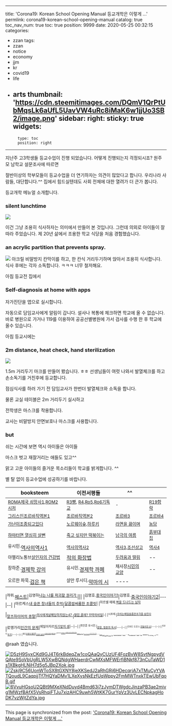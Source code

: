 
---
title: 'Corona19: Korean School Opening Manual 등교개학은 이렇게 ...'
permlink: corona19-korean-school-opening-manual
catalog: true
toc_nav_num: true
toc: true
position: 9999
date: 2020-05-25 00:32:15
categories:
- zzan
tags:
- zzan
- notice
- economy
- jjm
- kr
- covid19
- life
- arts
thumbnail: 'https://cdn.steemitimages.com/DQmV1QrPtUbMqsLk6aUfL5UavVW4uRc8iMaK6w1jjUo3SB2/image.png'
sidebar:
    right:
        sticky: true
widgets:
    -
        type: toc
        position: right
---


지난주 고3학생들 등교수업이 진행 되었습니다. 
어떻게 진행되는지 걱정되시죠?
원주 모 남학교 설문조사에 따르면

절반이상의 학부모들이 등교수업을 더 연기하자는 의견이 많았다고 합니다.
우리나라 사람들, 대단합니다.^^
집에서 힘드실텐데도 사회 전체에 대한 열려가 더 큰가 봅니다. 


등교개학 메뉴얼 소개합니다. 
### silent lunchtime

![](https://cdn.steemitimages.com/DQmV1QrPtUbMqsLk6aUfL5UavVW4uRc8iMaK6w1jjUo3SB2/image.png)

이건 그냥 조용히 식사하자는 의미에서 만들어 본 것입니다. 
그런데 의외로
아이들이 잘 따라 주었습니다.
제 20년 삶에서 조용한 학교 식당을 처음 경험했습니다.


### an acrylic partition that prevents spray.
![](https://cdn.steemitimages.com/DQmTRPCBtmJZZxS1cfiWchqC6o2du9RMaKURfN9eCCQPjdy/image.png)
아크릴 비말방지 칸막이를 하고,
한 칸식 거리두기하며 앉아서 조용히  식사합니다. 식사 후에는 각자 소독합니다. ㅋㅋㅋ
너무 철저해요. 

아침 등교전 집에서 
### Self-diagnosis at home with apps 
자가진단을 앱으로 실시합니다. 

자동으로 담임교사에게 알림이 갑니다.
설사나 복통에 체크하면 
학교에 올 수 없습니다. 바로 병원으로 가거나 119를 이용하여 공공선별병원에 가서 검사를 수행 한 후 학교에 올수 있습니다.


아침 등교시에는
### 2m distance, heat check, hand sterilization
![](https://cdn.steemitimages.com/DQmSTmxgwdNzJzfmMUokpuhdg1GTDkpPJZP8tQnGiXpkTEd/image.png)

1.5m 거리두기 마크를 만들어 봤습니다.
ㅎㅎ
선생님들이 여럿 나와서 발열체크를 하고
손소독기를 거친후에 등교합니다.

점심식사를 하러 가기 전
담임교사가 한번더 발열체크와 소독을 합니다.

물론 교실 테이블은 2m 거리두기 실시하고

전학생은 마스크를 착용합니다.

교사는 비말방지 안면보호나 마스크를 사용합니다.


### but
쉬는 시간에 보면 
역시 아이들은 아이들

마스크 벗고  재잘거리는 애들도 있고^^

맑고 고운 아이들의 즐거운 목소리들이 
학교를 밝게합니다. ^^

별 탈 없이 등교수업에 성공하기를 바랍니다. 

| booksteem    | 이전서평들| ^^||
|-------------------------|-----|----|---|
|<sup>[ROMA제국 쇠망사1](https://steemit.com/busy/@raah/4duilu-booksteem-1),[ROM2시저](https://steemit.com/busy/@raah/3yfi2m-booksteem)|<sup>[R3빵](https://steemit.com/zzan/@raah/2iuusa-3), [R4](https://steemit.com/zzan/@raah/4-booksteem),[Ro5](https://steemit.com/zzan/@raah/5-4),[Ro6기독교](https://steemit.com/zzan/@raah/6-bc350)|<sup>-|<sup>[R19함락](https://steemit.com/zzan/@raah/booksteem-19)|
|<sub>[그리스인조르바직역본1](https://steemit.com/kr/@raah/-1-1550014176939)|<sub>[조르바직역본2](https://steemit.com/jjangjjangman/@raah/-2-1550098545355)|<sub>[조르바3 ](https://steemit.com/jjangjjangman/@raah/-3-1550278650570)|<sup>[조르바4](https://steemit.com/jjangjjangman/@raah/-4--1550444500479)|
|<sup>[가난이조종되고있다](https://steemit.com/kr/@raah/g9q6j-booksteem)|<sup>[노르웨이숲,하루키](https://steemit.com/busy/@raah/booksteem--1547395861749)|<sup>[라면을 끓이며](https://steemit.com/busy/@raah/7g1ceg-booksteem)|<sup>[농담](https://steemit.com/kr/@raah/2wwzk9-booksteem)|
|<sup>[하마터면 열심히 살뻔](https://steemit.com/dclick/@raah/booksteem--1543963597488)|<sub>[죽고 싶지만 떡볶이는](https://steemit.com/tripsteem/@raah/tt20181206t102508187z)|<sup>[남극의 여름](https://www.google.com/url?q=https://steemit.com/tripsteem/%40raah/tt20181206t102508187z&sa=U&ved=0ahUKEwjfs9qJ743gAhWOQd4KHVYQBQkQFggFMAA&client=internal-uds-cse&cx=011445933062884569876:-jmpkfnkicw&usg=AOvVaw39m3rD1dkR7Nyj8CKSYQaa)|<sup>[흙부대집](https://steemit.com/busy/@raah/--1545180666605)|
|<sup>유시민.</sup>[역사의역사1](https://steemit.com/dclick/@raah/booksteem—1542962403745)|<sup>[역사의역사2](https://steemit.com/jjangjjangman/@raah/booksteem—1543152024955)</sup>|<sup>[역사3,조선상고](https://steemit.com/dclick/@raah/booksteem—1543460031936)</sup>|<sup>[역사4](https://steemit.com/dclick/@raah/booksteem-4--1543792797712)</sup>|
|<sup>아멜리노통브[살인자의 건강법](https://steemit.com/busy/@raah/-sup-booksteem—1541986616481)</sup>|[적의 화장법](https://steemit.com/dclick/@raah/-raah-2-booksteem-1542677541417)|<sup>[두려움과 떨림](https://steemit.com/dclick/@raah/-raah-3-booksteem-1542765817065)|--|
|<sup>장하준.</sup>[경제학 강의](https://steemit.com/kr-event/@raah/5er7me)|<sup>유시민.</sup>[경제학 까페](https://steemit.com/kr-event/@raah/2mextn) |<sup>채사장[시민의 교양](https://steemit.com/zzan/@raah/2kyptp)|--|
|<sup>오르한 파묵.</sup>[검은 책](https://steemit.com/tripsteem/@raah/tt20181028t082933549z)|<sup>살만 루시디.</sup>[악마의 시](https://steemit.com/busy/@raah/booksteem-the-satanic-verses)|----

|<sup>까뮈.</sup>[페스트](https://steemit.com/busy/@raah/vcywy-booksteem)|<sup>김영하[나는 나를 파괴할 권리가 ](https://steemit.com/busy/@raah/nm5ev-booksteem)</sup>|||
|<sup>김명호.[중국인이야기1](https://steemit.com/busy/@raah/5yfvwl-booksteem-1)</sup>|<sup>김명호.</sup>[중국인이야기2](https://steemit.com/jjangjjangman/@raah/2zabc5-booksteem-2)|---|--|
|<sup>마르케스[내 슬픈 창녀들의 추억](https://steemit.com/busy/@raah/2ev1dz-booksteem)</sup>|<sup>[달콤쌉싸롬한 초콜릿](https://steemit.com/dclick/@raah/6yfvcz-booksteem)|
|<sup>마르셀 에메.[벽을 드나드는 남자](https://steemit.com/busy/@raah/7cjlck-booksteem)</sup>

|<sub>[알츠하이머의 종말](https://steemit.com/promisteem/@raah/5emtp4-booksteem)|<sup>[의사에게살해당하지않는47 ](https://steemit.com/kr/@raah/booksteem-x)</sup>|<sup>[혈압,콜레? 11약의비밀](https://steemit.com/aaa/@raah/vs)|-|
|<sup>시프테.</sup>|<sup>[우리는매일슬픔한조각을 삼킨다](https://steemit.com/booksteem/@raah/2plkzn-booksteem)</sup>

|<sup>로맹가리[인간의 문제](https://steemit.com/promisteem/@raah/7agvze-booksteem)|<sup>에밀아자르[자기앞의 생](https://steemit.com/busy/@raah/booksteem-or)|--|--|
|<sup>최인훈 유시민.</sup>|<sub>[광장, 청춘의 독서](https://steemit.com/promisteem/@raah/4norb9-booksteem)|----|--|
|<sup>리처드 도킨스.[만들어진 신](https://steemit.com/promisteem/@raah/booksteem-gopax)|----|--|-|
|<sup>박경리.</sup>[토지](https://steemit.com/kr/@raah/7vu7qr-booksteem)|----|--|-|
|<sup>젤딘[인생의 발견1](https://steemit.com/kr/@raah/booksteem-1-n)|<sub>[인생의 발견2](https://steemit.com/kr/@raah/booksteem-2)|<sup>[인생의 발견3](https://steemit.com/kr/@raah/booksteem-3-n)|[발견4](https://steemit.com/kr/@raah/booksteem-4)|
|<sup>유발하라리[사피엔스1](https://steemit.com/jjangjjangman/@raah/9-11)|<sup>[사피엔스,총균쇠,전쟁과 문명2](https://steemit.com/jjangjjangman/@raah/2qng86-2)</sup>|<sub>[사피엔스--3](https://steemit.com/jjangjjangman/@raah/5ppgnn-3)|[--4](https://steemit.com/jjangjjangman/@raah/2edb38-booksteem)|
|<sub>[그랜드 투어 동유럽](https://steemit.com/busy/@raah/booksteem-travel-3-n)|<sup>[50일간의 유럽미술관 체험](https://steemit.com/busy/@raah/kr-travel-2)</sup>|---|---|
|<sub>[바른마음1](https://steemit.com/busy/@raah/booksteem-1)|<sub>[바른마음2](https://steemit.com/booksteem/@raah/booksteem-2-1)|<sub>[바른마음3](https://www.google.com/url?q=https://steemit.com/kr/%40raah/booksteem-3&sa=U&ved=0ahUKEwjR5ODNsvPeAhXMuI8KHa9YB0sQFggEMAA&client=internal-uds-cse&cx=011445933062884569876:-jmpkfnkicw&usg=AOvVaw2f35tnznYV41W4L8EBnP4D)|<sup>[바른마음4](https://steemit.com/booksteem/@raah/booksteem-4-n-shiho-tv)|
|<sub>[바른5](https://www.google.com/url?q=https://steemit.com/kr/%40raah/zig1w-booksteem-5&sa=U&ved=0ahUKEwjR5ODNsvPeAhXMuI8KHa9YB0sQFggGMAE&client=internal-uds-cse&cx=011445933062884569876:-jmpkfnkicw&usg=AOvVaw2LQIguTxhSkHbFQP0QySLr)[마음6](https://steemit.com/jjangjjangman/@raah/5g6ada-booksteem-6)|[바른마음 7](https://steemit.com/jjangjjangman/@raah/booksteem-9-11-7)|<sup>정치[바른마음10](https://www.google.com/url?q=https://steemit.com/busy/%40raah/booksteem-10&sa=U&ved=0ahUKEwjR5ODNsvPeAhXMuI8KHa9YB0sQFggRMAY&client=internal-uds-cse&cx=011445933062884569876:-jmpkfnkicw&usg=AOvVaw0InJ-6BNl4j1kqS4EYc9OQ)||
|<sup>E.H 카.[역사란무엇인가](https://steemit.com/busy/@raah/booksteem-e-h-1)|[역사란2](https://steemit.com/busy/@raah/booksteem-e-h-2)|[역사란3](https://steemit.com/busy/@raah/booksteem-e-h-3-vs)|[역사란4](https://steemit.com/booksteem/@raah/booksteem-e-h-4)|
|[역설과 반전이 대륙](https://steemit.com/busy/@raah/booksteem-sns)|[역설과 반전4](https://steemit.com/busy/@raah/6anfzx-booksteem-sns)|[반전의 대륙5](https://steemit.com/busy/@raah/booksteem-5)| |
|<sup>헤르만 헷세.</sup>[싯다르타1](https://steemit.com/busy/@raah/booksteem-muksteem-1-n)|[싯다르타2](https://steemit.com/busy/@raah/booksteem-muksteem-2-n)|[싯다르타3](https://steemit.com/busy/@raah/booksteem-muksteem-3-travel)||
<sup>금세기 가장 완벽한 인간, 총든 예수</sup>|<sup>[체 게바라 평전](https://steemit.com/kr-writing/@raah/booksteem-muksteem)</sup>|[CHe2](https://steemit.com/kr/@raah/booksteem-muksteem-2)|[CHE-3 ](https://steemit.com/kr/@raah/booksteem-muksteem-3)|
|[CHE-4값을 따지지 않는 무역](https://busy.org/@raah/booksteem-muksteem-4-n)|[CHE-5 ](https://steemit.com/kr/@raah/booksteem-muksteem-5)|[CHE- 6](https://busy.org/@raah/booksteem-6)|[체7(최종)](https://steemit.com/busy/@raah/booksteem-7)|
|<sup>탈벤 샤하르.</sup>[해피어](https://steemit.com/kr-writing/@raah/booksteem-muksteem-happier)|[늙어감에 대하여](https://steemit.com/kr-writing/@raah/51yeby-booksteem)|[피로사회](https://steemit.com/kr/@raah/2uxyyk)|--|
|<sup>존리드.</sup>|[세계를 뒤흔든 열흘](https://steemit.com/kr/@raah/6jesuk-booksteem)|---|---|
|<sup>[자본주의 역사 바로알기1](https://steemit.com/kr/@raah/52yiuu)|[자본주의 역사 바로알기2](https://steemit.com/kr/@raah/2)|[세계사 편력](https://steemit.com/kr/@raah/329nwt-100)|---|
|[노동성권력](https://steemit.com/kr-writing/@raah/sax)|<sub>[불평등의 대가](https://steemit.com/kr-event/@raah/49zftv)|---|--|
|[문명과 전쟁1](https://steemit.com/kr-writing/@raah/4rmub5-1)|[전2](https://steemit.com/kr-writing/@raah/2-vs).[쟁3](https://steemit.com/kr-writing/@raah/3)|[전쟁4](https://steemit.com/kr-writing/@raah/4)|[전쟁5](https://steemit.com/kr-writing/@raah/5cvfbj-5)|
|[사랑으로 가는 길](https://steemit.com/kr-writing/@raah/7aopyc)|<sub>[깨어나십시오](https://steemit.com/kr-writing/@raah/7rmwqg)|---|--|
|<sup>시오노나나미|[르네상스를 만든 사람들](https://steemit.com/kr-writing/@raah/n)|
|<sup>@leesol.[만화 카툰 8권 추천](https://www.google.com/url?q=https://steemit.com/kr/%40raah/booksteem-leesol-twohs&sa=U&ved=0ahUKEwiOlZjutPPeAhUItI8KHTncBMc4HhAWCBMwBw&client=internal-uds-cse&cx=011445933062884569876:-jmpkfnkicw&usg=AOvVaw2mssaxtW6cibp0v5wf2dHB)</sup>|<sup>바스티앙비베스[염소의 맛,블로그 등 5권](https://steemit.com/kr-writing/@raah/j2elr)</sup>|---|--|





@raah 였습니다.

[![D5zH9SyxCKd9GJ4T6rkBdeqZw1coQAaQyCUzUF4FozBvW8SvtNgpydVQAte9SoVbUgRLW5XwBQNdgWHaerdrCwMXsMFWErfiBNkf873nCuTaWD1s1XBkgHLNiH7d5g5JBp2Xok.jpg](https://cdn.steemitimages.com/DQmWCuJfhPmWHAmLnaLCpxLfTAkiZSBiDcGJF9tW7cjtgZs/D5zH9SyxCKd9GJ4T6rkBdeqZw1coQAaQyCUzUF4FozBvW8SvtNgpydVQAte9SoVbUgRLW5XwBQNdgWHaerdrCwMXsMFWErfiBNkf873nCuTaWD1s1XBkgHLNiH7d5g5JBp2Xok.jpg)](https://www.gopax.co.kr/)
[![Zskj9C56UonWToSX8tGXNY8jeXKSedJ2aRhGRj6HDecqrjA7xTMuCyYVATQoudL9CaqpjjTf7HQYaDMv1LXeXysNkEzfUqWppy2FmMWTnxkTEwUbFqoB.gif](https://cdn.steemitimages.com/DQmdnGdgBnXv9vLAaFFaX8ftQbJ3KyQZfvfKjArjRU1Jo7m/Zskj9C56UonWToSX8tGXNY8jeXKSedJ2aRhGRj6HDecqrjA7xTMuCyYVATQoudL9CaqpjjTf7HQYaDMv1LXeXysNkEzfUqWppy2FmMWTnxkTEwUbFqoB.gif)](https://www.triplea.reviews/movie)
[![6VvuHGsoU2QBt9MXeXNdDuyd4Bmd63j7zJymDTWgdcJjnzaPB3ae2mivg1MWzfBAfX5VsRhqiFTJu7xizAHC9uwh5WtKK7GurYpVz3UvLECNpkagHoDK7vzWjtZdYa.jpg](https://cdn.steemitimages.com/DQmeLviijqZzVHNuxvjXhR78KtnFrWUoVuwFvw4yn6Ptajp/6VvuHGsoU2QBt9MXeXNdDuyd4Bmd63j7zJymDTWgdcJjnzaPB3ae2mivg1MWzfBAfX5VsRhqiFTJu7xizAHC9uwh5WtKK7GurYpVz3UvLECNpkagHoDK7vzWjtZdYa.jpg)](https://www.steemzzang.com/)

- - -

This page is synchronized from the post: ['Corona19: Korean School Opening Manual 등교개학은 이렇게 ...'](https://steemit.com/@raah/corona19-korean-school-opening-manual)
